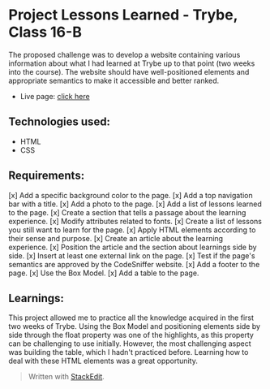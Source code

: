 # Project Lessons Learned - Trybe, Class 16-B

The proposed challenge was to develop a website containing various information about what I had learned at Trybe up to that point (two weeks into the course). The website should have well-positioned elements and appropriate semantics to make it accessible and better ranked.

- Live page: [click here](https://project-lessons-learned.vercel.app/)

## Technologies used:
- HTML
- CSS

## Requirements:
[x] Add a specific background color to the page.
[x] Add a top navigation bar with a title.
[x] Add a photo to the page.
[x] Add a list of lessons learned to the page.
[x] Create a section that tells a passage about the learning experience.
[x] Modify attributes related to fonts.
[x] Create a list of lessons you still want to learn for the page.
[x] Apply HTML elements according to their sense and purpose.
[x] Create an article about the learning experience.
[x] Position the article and the section about learnings side by side.
[x] Insert at least one external link on the page.
[x] Test if the page's semantics are approved by the CodeSniffer website.
[x] Add a footer to the page.
[x] Use the Box Model.
[x] Add a table to the page.

## Learnings:

This project allowed me to practice all the knowledge acquired in the first two weeks of Trybe. Using the Box Model and positioning elements side by side through the float property was one of the highlights, as this property can be challenging to use initially. However, the most challenging aspect was building the table, which I hadn't practiced before. Learning how to deal with these HTML elements was a great opportunity.

> Written with [StackEdit](https://stackedit.io/).
